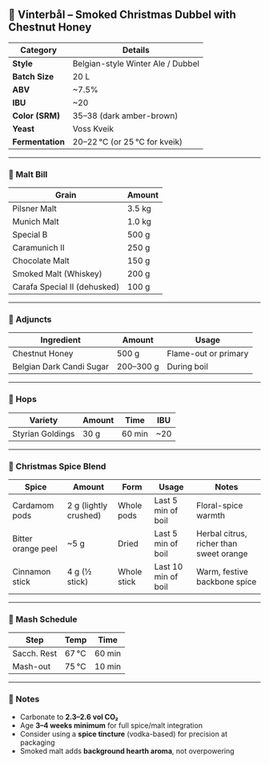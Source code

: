 ## 🎄 Vinterbål – Smoked Christmas Dubbel with Chestnut Honey

| **Category**      | **Details**                            |
|-------------------|-----------------------------------------|
| **Style**         | Belgian-style Winter Ale / Dubbel       |
| **Batch Size**    | 20 L                                     |
| **ABV**           | ~7.5%                                   |
| **IBU**           | ~20                                     |
| **Color (SRM)**   | 35–38 (dark amber-brown)               |
| **Yeast**         | Voss Kveik                             |
| **Fermentation**  | 20–22 °C (or 25 °C for kveik)           |

---

### 🧾 Malt Bill

| **Grain**                   | **Amount** |
|----------------------------|------------|
| Pilsner Malt               | 3.5 kg     |
| Munich Malt                | 1.0 kg     |
| Special B                  | 500 g      |
| Caramunich II              | 250 g      |
| Chocolate Malt             | 150 g      |
| Smoked Malt (Whiskey)      | 200 g      |
| Carafa Special II (dehusked) | 100 g    |

---

### 🍯 Adjuncts

| **Ingredient**             | **Amount** | **Usage**           |
|---------------------------|------------|---------------------|
| Chestnut Honey            | 500 g      | Flame-out or primary |
| Belgian Dark Candi Sugar  | 200–300 g  | During boil         |

---

### 🌿 Hops

| **Variety**        | **Amount** | **Time** | **IBU** |
|--------------------|------------|----------|---------|
| Styrian Goldings   | 30 g       | 60 min   | ~20     |

---

### 🧂 Christmas Spice Blend

| **Spice**           | **Amount**          | **Form**             | **Usage**            | **Notes**                                |
|---------------------|---------------------|----------------------|----------------------|-------------------------------------------|
| Cardamom pods       | 2 g (lightly crushed) | Whole pods          | Last 5 min of boil   | Floral-spice warmth       |
| Bitter orange peel  | ~5 g                 | Dried                | Last 5 min of boil   | Herbal citrus, richer than sweet orange   |
| Cinnamon stick      | 4 g (½ stick)        | Whole stick          | Last 10 min of boil  | Warm, festive backbone spice              |

---

### 🔬 Mash Schedule

| **Step**       | **Temp** | **Time** |
|----------------|----------|----------|
| Sacch. Rest    | 67 °C    | 60 min   |
| Mash-out       | 75 °C    | 10 min   |

---

### 🧪 Notes

- Carbonate to **2.3–2.6 vol CO₂**
- Age **3–4 weeks minimum** for full spice/malt integration
- Consider using a **spice tincture** (vodka-based) for precision at packaging
- Smoked malt adds **background hearth aroma**, not overpowering

